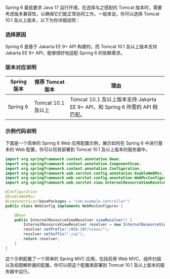 Spring 6 最低要求 Java 17 运行环境，在选择与之搭配的 Tomcat 版本时，需要考虑版本兼容性，以确保它们能正常协同工作。一般来说，你可以选择 Tomcat 10.1 及以上版本，以下为你详细说明：

### 选择原因
Spring 6 是基于 Jakarta EE 9+ API 构建的，而 Tomcat 10.1 及以上版本支持 Jakarta EE 9+ API，能够很好地适配 Spring 6 的依赖需求。

### 版本对应说明
| Spring 版本 | 推荐 Tomcat 版本 | 理由 |
| --- | --- | --- |
| Spring 6 | Tomcat 10.1 及以上 | Tomcat 10.1 及以上版本支持 Jakarta EE 9+ API，和 Spring 6 所需的 API 相匹配。 |

### 示例代码说明
下面是一个简单的 Spring 6 Web 应用配置示例，展示如何在 Spring 6 中进行基本的 Web 配置，你可以将其部署到 Tomcat 10.1 及以上版本的服务器中。

```java
import org.springframework.context.annotation.Bean;
import org.springframework.context.annotation.ComponentScan;
import org.springframework.context.annotation.Configuration;
import org.springframework.web.servlet.config.annotation.EnableWebMvc;
import org.springframework.web.servlet.config.annotation.WebMvcConfigurer;
import org.springframework.web.servlet.view.InternalResourceViewResolver;

@Configuration
@EnableWebMvc
@ComponentScan(basePackages = "com.example.controller")
public class WebConfig implements WebMvcConfigurer {

    @Bean
    public InternalResourceViewResolver viewResolver() {
        InternalResourceViewResolver resolver = new InternalResourceViewResolver();
        resolver.setPrefix("/WEB-INF/views/");
        resolver.setSuffix(".jsp");
        return resolver;
    }
}
```
这个示例配置了一个简单的 Spring MVC 应用，包括启用 Web MVC、组件扫描以及视图解析器的配置。你可以把这个配置类部署到 Tomcat 10.1 及以上版本的服务器中运行。 
